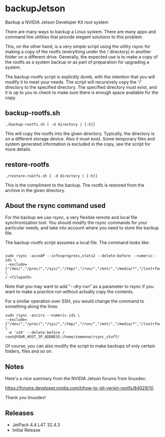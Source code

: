 # backupJetson
Backup a NVIDIA Jetson Developer Kit root system

There are many ways to backup a Linux system. There are many apps and command line utilities that provide elegant solutions to this problem.

This, on the other hand, is a very simple script using the utility rsync for making a copy of the rootfs (everything under the / directory) in another folder on a different drive. Generally, the expected use is to make a copy of the rootfs as a system backup or as part of preparation for upgrading a system.

The backup-rootfs script is explicitly dumb, with the intention that you will modify it to meet your needs. The script will recursively copy the '/' directory to the specified directory. The specified directory must exist, and it is up to you to check to make sure there is enough space available for the copy.

## backup-rootfs.sh
```
./backup-rootfs.sh [ -d directory | [-h]]
```
This will copy the rootfs into the given directory. Typically, the directory is on a different storage device. Also it must exist. Some temporary files and system generated information is excluded in the copy, see the script for more details.

## restore-rootfs
```
./restore-rootfs.sh [ -d directory | [-h]]
```
This is the compliment to the backup. The rootfs is restored from the archive in the given directory.


## About the rsync command used

For the backup we use rsync, a very flexible remote and local file synchronization tool. You should modify the rsync commands for your particular needs, and take into account where you need to store the backup file. 

The backup-rootfs script assumes a local file. The command looks like:
``` 

sudo rsync -acvxAP --info=progress,stats2 --delete-before --numeric-ids \
--exclude={"/dev/","/proc/","/sys/","/tmp/","/run/","/mnt/","/media/*","/lost+found"} \
/ <filepath>
```

Note that you may want to add "--dry-run" as a parameter to rsync if you want to make a practice run without actually copy the contents.

For a similar operation over SSH, you would change the command to something along the lines:
```
sudo rsync -avczrx --numeric-ids \
--exclude={"/dev/","/proc/","/sys/","/tmp/","/run/","/mnt/","/media/*","/lost+found"} \
 -e 'ssh' --delete-before / root@YOUR_HOST_IP_ADDRESS:/home/someone/rsync_stuff/
```

Of course, you can also modify the script to make backups of only certain folders, files and so on.

## Notes

Here's a nice summary from the NVIDIA Jetson forums from linuxdev:

https://forums.developer.nvidia.com/t/how-to-git-versin-rootfs/84029/10

Thank you linuxdev!

## Releases
* JetPack 4.4 L4T 32.4.3
* Initial Release
